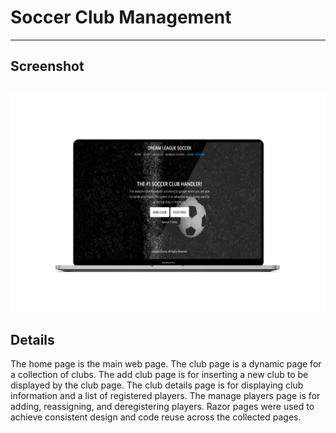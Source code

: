 # Soccer Club Management
---
## Screenshot
![Homepage mockup image.](/Demario_D_301021637/Mockups/MockupHomepage.png)
---
## Details
The home page is the main web page. The club page is a dynamic page for a collection of clubs. The add club page is for inserting a new club to be displayed by the club page. The club details page is for displaying club information and a list of registered players. The manage players page is for adding, reassigning, and deregistering players. Razor pages were used to achieve consistent design and code reuse across the collected pages.
